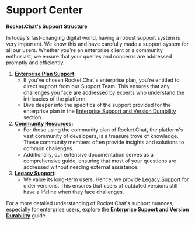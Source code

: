 # Support Center

**Rocket.Chat's Support Structure**

In today's fast-changing digital world, having a robust support system is very important. We know this and have carefully made a support system for all our users. Whether you're an enterprise client or a community enthusiast, we ensure that your queries and concerns are addressed promptly and efficiently.

1. [**Enterprise Plan Support**](enterprise-support-and-version-durability.md)**:**
   * If you've chosen Rocket.Chat's enterprise plan, you're entitled to direct support from our Support Team. This ensures that any challenges you face are addressed by experts who understand the intricacies of the platform.
   * Dive deeper into the specifics of the support provided for the enterprise plan in the [Enterprise Support and Version Durability](https://docs.rocket.chat/resources/get-support/enterprise-support-and-version-durability) section.
2. [**Community Resources**](community-resources.md)**:**
   * For those using the community plan of Rocket.Chat, the platform's vast community of developers, is a treasure trove of knowledge. These community members often provide insights and solutions to common challenges.
   * Additionally, our extensive documentation serves as a comprehensive guide, ensuring that most of your questions are addressed without needing external assistance.
3. [**Legacy Support**](enterprise-support-plans/legacy-support.md)**:**
   * We value its long-term users. Hence, we provide [Legacy Support](https://docs.rocket.chat/resources/get-support/legacy-support) for older versions. This ensures that users of outdated versions still have a lifeline when they face challenges.

For a more detailed understanding of Rocket.Chat's support nuances, especially for enterprise users, explore the [**Enterprise Support and Version Durability**](https://docs.rocket.chat/resources/get-support/enterprise-support-and-version-durability) guide.
